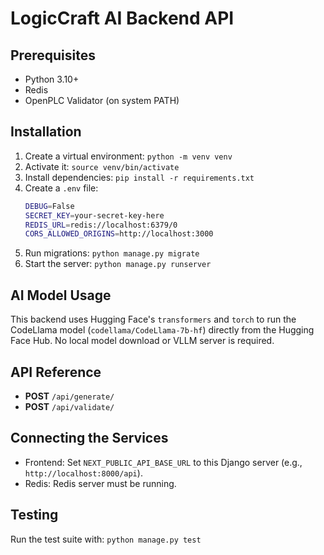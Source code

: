 
# LogicCraft AI Backend API

## Prerequisites
- Python 3.10+
- Redis
- OpenPLC Validator (on system PATH)

## Installation
1. Create a virtual environment: `python -m venv venv`
2. Activate it: `source venv/bin/activate`
3. Install dependencies: `pip install -r requirements.txt`
4. Create a `.env` file:
   ```bash
   DEBUG=False
   SECRET_KEY=your-secret-key-here
   REDIS_URL=redis://localhost:6379/0
   CORS_ALLOWED_ORIGINS=http://localhost:3000
   ```
5. Run migrations: `python manage.py migrate`
6. Start the server: `python manage.py runserver`

## AI Model Usage
This backend uses Hugging Face's `transformers` and `torch` to run the CodeLlama model (`codellama/CodeLlama-7b-hf`) directly from the Hugging Face Hub. No local model download or VLLM server is required.

## API Reference
- **POST** `/api/generate/`
- **POST** `/api/validate/`

## Connecting the Services
- Frontend: Set `NEXT_PUBLIC_API_BASE_URL` to this Django server (e.g., `http://localhost:8000/api`).
- Redis: Redis server must be running.

## Testing
Run the test suite with: `python manage.py test`
